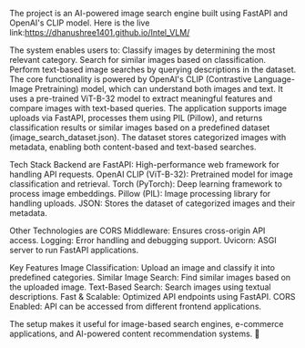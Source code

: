 The project is an AI-powered image search engine built using FastAPI and OpenAI's CLIP model. 
Here is the live link:https://dhanushree1401.github.io/Intel_VLM/

The system enables users to:
Classify images by determining the most relevant category.
Search for similar images based on classification.
Perform text-based image searches by querying descriptions in the dataset.
The core functionality is powered by OpenAI's CLIP (Contrastive Language-Image Pretraining) model, which can understand both images and text. It uses a pre-trained ViT-B-32 model to extract meaningful features and compare images with text-based queries.
The application supports image uploads via FastAPI, processes them using PIL (Pillow), and returns classification results or similar images based on a predefined dataset (image_search_dataset.json). The dataset stores categorized images with metadata, enabling both content-based and text-based searches.

Tech Stack
Backend are
FastAPI: High-performance web framework for handling API requests.
OpenAI CLIP (ViT-B-32): Pretrained model for image classification and retrieval.
Torch (PyTorch): Deep learning framework to process image embeddings.
Pillow (PIL): Image processing library for handling uploads.
JSON: Stores the dataset of categorized images and their metadata.

Other Technologies are
CORS Middleware: Ensures cross-origin API access.
Logging: Error handling and debugging support.
Uvicorn: ASGI server to run FastAPI applications.

Key Features
Image Classification: Upload an image and classify it into predefined categories.
Similar Image Search: Find similar images based on the uploaded image.
Text-Based Search: Search images using textual descriptions.
Fast & Scalable: Optimized API endpoints using FastAPI.
CORS Enabled: API can be accessed from different frontend applications.

The setup makes it useful for image-based search engines, e-commerce applications, and AI-powered content recommendation systems. 🚀
